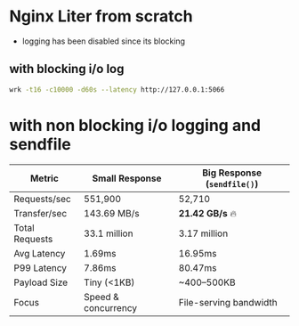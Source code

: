 # Nginx Liter from scratch

 - logging has been disabled since its blocking 
## with blocking i/o log
```bash
wrk -t16 -c10000 -d60s --latency http://127.0.0.1:5066
```

# with non blocking i/o logging and sendfile

| Metric         | Small Response      | Big Response (`sendfile()`) |
| -------------- | ------------------- | --------------------------- |
| Requests/sec   | 551,900             | 52,710                      |
| Transfer/sec   | 143.69 MB/s         | **21.42 GB/s** 🔥           |
| Total Requests | 33.1 million        | 3.17 million                |
| Avg Latency    | 1.69ms              | 16.95ms                     |
| P99 Latency    | 7.86ms              | 80.47ms                     |
| Payload Size   | Tiny (<1KB)         | \~400–500KB                 |
| Focus          | Speed & concurrency | File-serving bandwidth      |
